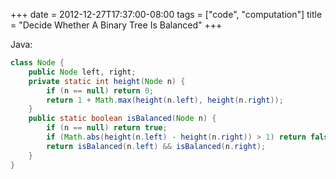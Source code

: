 +++
date = 2012-12-27T17:37:00-08:00
tags = ["code", "computation"]
title = "Decide Whether A Binary Tree Is Balanced"
+++

Java:

```java
class Node {
    public Node left, right;
    private static int height(Node n) {
        if (n == null) return 0;
        return 1 + Math.max(height(n.left), height(n.right));
    }
    public static boolean isBalanced(Node n) {
        if (n == null) return true;
        if (Math.abs(height(n.left) - height(n.right)) > 1) return false;
        return isBalanced(n.left) && isBalanced(n.right);
    }
}
```
